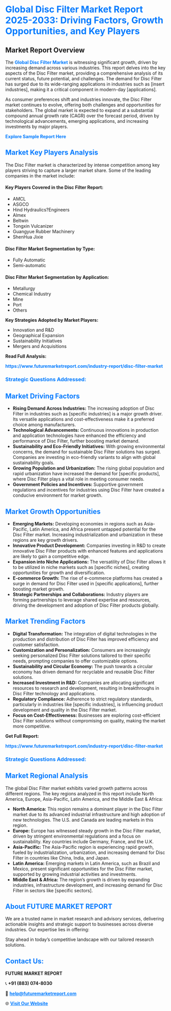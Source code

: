 <h1 style="color: #007BFF;">Global Disc Filter Market Report 2025-2033: Driving Factors, Growth Opportunities, and Key Players</h1>

<section id="overview">
<h2>Market Report Overview</h2>
<p>The <a href="https://www.futuremarketreport.com/industry-report/disc-filter-market" style="color: #007BFF; text-decoration: none;"><strong>Global Disc Filter Market</strong></a> is witnessing significant growth, driven by increasing demand across various industries. This report delves into the key aspects of the Disc Filter market, providing a comprehensive analysis of its current status, future potential, and challenges. The demand for Disc Filter has surged due to its wide-ranging applications in industries such as [insert industries], making it a critical component in modern-day [applications].</p>
<p>As consumer preferences shift and industries innovate, the Disc Filter market continues to evolve, offering both challenges and opportunities for stakeholders. The global market is expected to expand at a substantial compound annual growth rate (CAGR) over the forecast period, driven by technological advancements, emerging applications, and increasing investments by major players.</p>
</section>

<section id="overview">
<p><a href="https://www.futuremarketreport.com/request-sample/reportId=37370" style="color: #007BFF; text-decoration: none;"><strong>Explore Sample Report Here</strong></a></p>
</section>

<section id="key-players">
<h2 style="color: #007BFF;">Market Key Players Analysis</h2>
<p>The Disc Filter market is characterized by intense competition among key players striving to capture a larger market share. Some of the leading companies in the market include:</p>
<h4>Key Players Covered in the Disc Filter Report:</h4>
<ul><li>AMCL</li><li>ASGCO</li><li>Hind Hydraulics?Engineers</li><li>Almex</li><li>Beltwin</li><li>Tongxin Vulcanizer</li><li>Guangyue Rubber Machinery</li><li>ShenHua Jixie</li></ul>
<h4>Disc Filter Market Segmentation by Type:</h4>
<ul><li>Fully Automatic</li><li>Semi-automatic</li></ul>

<h4>Disc Filter Market Segmentation by Application:</h4>
<ul><li>Metallurgy</li><li>Chemical Industry</li><li>Mine</li><li>Port</li><li>Others</li></ul>
<p><strong>Key Strategies Adopted by Market Players:</strong></p>
<ul>
<li>Innovation and R&D</li>
<li>Geographical Expansion</li>
<li>Sustainability Initiatives</li>
<li>Mergers and Acquisitions</li>
</ul>
</section>

<section>
<p><strong>Read Full Analysis: </strong></p><a href="https://www.futuremarketreport.com/industry-report/disc-filter-market" style="color: #007BFF; text-decoration: none;"><strong>https://www.futuremarketreport.com/industry-report/disc-filter-market</strong></a>
<h3 style="color: #007BFF;">Strategic Questions Addressed:</h3>
</section>

<section id="driving-factors">
<h2 style="color: #007BFF;">Market Driving Factors</h2>
<ul>
<li><strong>Rising Demand Across Industries:</strong> The increasing adoption of Disc Filter in industries such as [specific industries] is a major growth driver. Its versatile applications and cost-effectiveness make it a preferred choice among manufacturers.</li>
<li><strong>Technological Advancements:</strong> Continuous innovations in production and application technologies have enhanced the efficiency and performance of Disc Filter, further boosting market demand.</li>
<li><strong>Sustainability and Eco-Friendly Initiatives:</strong> With growing environmental concerns, the demand for sustainable Disc Filter solutions has surged. Companies are investing in eco-friendly variants to align with global sustainability goals.</li>
<li><strong>Growing Population and Urbanization:</strong> The rising global population and rapid urbanization have increased the demand for [specific products], where Disc Filter plays a vital role in meeting consumer needs.</li>
<li><strong>Government Policies and Incentives:</strong> Supportive government regulations and incentives for industries using Disc Filter have created a conducive environment for market growth.</li>
</ul>
</section>

<section id="growth-opportunities">
<h2 style="color: #007BFF;">Market Growth Opportunities</h2>
<ul>
<li><strong>Emerging Markets:</strong> Developing economies in regions such as Asia-Pacific, Latin America, and Africa present untapped potential for the Disc Filter market. Increasing industrialization and urbanization in these regions are key growth drivers.</li>
<li><strong>Innovative Product Development:</strong> Companies investing in R&D to create innovative Disc Filter products with enhanced features and applications are likely to gain a competitive edge.</li>
<li><strong>Expansion into Niche Applications:</strong> The versatility of Disc Filter allows it to be utilized in niche markets such as [specific niches], creating opportunities for growth and diversification.</li>
<li><strong>E-commerce Growth:</strong> The rise of e-commerce platforms has created a surge in demand for Disc Filter used in [specific applications], further boosting market growth.</li>
<li><strong>Strategic Partnerships and Collaborations:</strong> Industry players are forming partnerships to leverage shared expertise and resources, driving the development and adoption of Disc Filter products globally.</li>
</ul>
</section>

<section id="trending-factors">
<h2 style="color: #007BFF;">Market Trending Factors</h2>
<ul>
<li><strong>Digital Transformation:</strong> The integration of digital technologies in the production and distribution of Disc Filter has improved efficiency and customer satisfaction.</li>
<li><strong>Customization and Personalization:</strong> Consumers are increasingly seeking personalized Disc Filter solutions tailored to their specific needs, prompting companies to offer customizable options.</li>
<li><strong>Sustainability and Circular Economy:</strong> The push towards a circular economy has driven demand for recyclable and reusable Disc Filter solutions.</li>
<li><strong>Increased Investment in R&D:</strong> Companies are allocating significant resources to research and development, resulting in breakthroughs in Disc Filter technology and applications.</li>
<li><strong>Regulatory Compliance:</strong> Adherence to strict regulatory standards, particularly in industries like [specific industries], is influencing product development and quality in the Disc Filter market.</li>
<li><strong>Focus on Cost-Effectiveness:</strong> Businesses are exploring cost-efficient Disc Filter solutions without compromising on quality, making the market more competitive.</li>
</ul>
</section>

<section>
<p><strong>Get Full Report: </strong></p><a href="https://www.futuremarketreport.com/industry-report/disc-filter-market" style="color: #007BFF; text-decoration: none;"><strong>https://www.futuremarketreport.com/industry-report/disc-filter-market</strong></a>
<h3 style="color: #007BFF;">Strategic Questions Addressed:</h3>
</section>


<section id="regional-analysis">
<h2 style="color: #007BFF;">Market Regional Analysis</h2>
<p>The global Disc Filter market exhibits varied growth patterns across different regions. The key regions analyzed in this report include North America, Europe, Asia-Pacific, Latin America, and the Middle East & Africa:</p>
<ul>
<li><strong>North America:</strong> This region remains a dominant player in the Disc Filter market due to its advanced industrial infrastructure and high adoption of new technologies. The U.S. and Canada are leading markets in this region.</li>
<li><strong>Europe:</strong> Europe has witnessed steady growth in the Disc Filter market, driven by stringent environmental regulations and a focus on sustainability. Key countries include Germany, France, and the U.K.</li>
<li><strong>Asia-Pacific:</strong> The Asia-Pacific region is experiencing rapid growth, fueled by industrialization, urbanization, and increasing demand for Disc Filter in countries like China, India, and Japan.</li>
<li><strong>Latin America:</strong> Emerging markets in Latin America, such as Brazil and Mexico, present significant opportunities for the Disc Filter market, supported by growing industrial activities and investments.</li>
<li><strong>Middle East & Africa:</strong> The region’s growth is driven by expanding industries, infrastructure development, and increasing demand for Disc Filter in sectors like [specific sectors].</li>
</ul>
</section>

<footer>
<h2 style="color: #007BFF;">About FUTURE MARKET REPORT</h2>
<p>We are a trusted name in market research and advisory services, delivering actionable insights and strategic support to businesses across diverse industries. Our expertise lies in offering:</p>

<p>Stay ahead in today’s competitive landscape with our tailored research solutions.</p>

<h2 style="color: #007BFF;">Contact Us:</h2>
<p><strong>FUTURE MARKET REPORT</strong></p>
<p>📞 <strong>+91 (883) 074-8030</strong></p>
<p>📧 <strong><a href="mailto:help@futuremarketreport.com" style="color: #007BFF;">help@futuremarketreport.com</a></strong></p>
<p>🌐 <strong><a href="https://www.futuremarketreport.com/" style="color: #007BFF;">Visit Our Website</a></strong></p>
</footer>